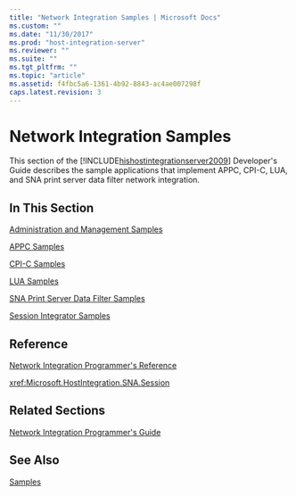 ```yaml
---
title: "Network Integration Samples | Microsoft Docs"
ms.custom: ""
ms.date: "11/30/2017"
ms.prod: "host-integration-server"
ms.reviewer: ""
ms.suite: ""
ms.tgt_pltfrm: ""
ms.topic: "article"
ms.assetid: f4fbc5a6-1361-4b92-8843-ac4ae007298f
caps.latest.revision: 3
---
```

# Network Integration Samples
This section of the [!INCLUDE[hishostintegrationserver2009](../includes/hishostintegrationserver2009-md.md)] Developer's Guide describes the sample applications that implement APPC, CPI-C, LUA, and SNA print server data filter network integration.  
  
## In This Section  
 [Administration and Management Samples](../HIS2010/administration-and-management-samples.md)  
  
 [APPC Samples](../HIS2010/appc-samples.md)  
  
 [CPI-C Samples](../HIS2010/cpi-c-samples.md)  
  
 [LUA Samples](../HIS2010/lua-samples.md)  
  
 [SNA Print Server Data Filter Samples](../HIS2010/sna-print-server-data-filter-samples.md)  
  
 [Session Integrator Samples](../HIS2010/session-integrator-samples.md)  
  
## Reference  
 [Network Integration Programmer's Reference](../HIS2010/network-integration-programmer-s-reference1.md)  
  
 <xref:Microsoft.HostIntegration.SNA.Session>  
  
## Related Sections  
 [Network Integration Programmer's Guide](../HIS2010/network-integration-programmer-s-guide1.md)  
  
## See Also  
 [Samples](../HIS2010/samples.md)